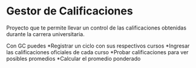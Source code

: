 # Gestor de Calificaciones
Proyecto que te permite llevar un control de las calificaciones obtenidas durante la carrera universitaria.

Con GC puedes
 *Registrar un ciclo con sus respectivos cursos
 *Ingresar las calificaciones oficiales de cada curso
 *Probar calificaciones para ver posibles promedios
 *Calcular el promedio ponderado
